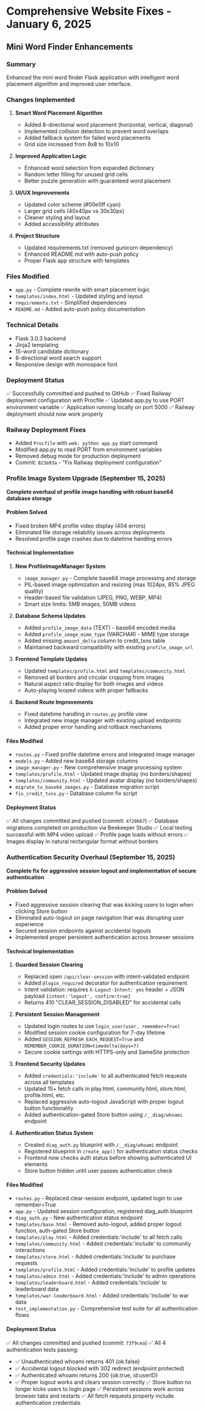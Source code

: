 # Comprehensive Website Fixes - January 6, 2025

## Mini Word Finder Enhancements

### Summary
Enhanced the mini word finder Flask application with intelligent word placement algorithm and improved user interface.

### Changes Implemented
1. **Smart Word Placement Algorithm**
   - Added 8-directional word placement (horizontal, vertical, diagonal)
   - Implemented collision detection to prevent word overlaps
   - Added fallback system for failed word placements
   - Grid size increased from 8x8 to 10x10

2. **Improved Application Logic**
   - Enhanced word selection from expanded dictionary
   - Random letter filling for unused grid cells
   - Better puzzle generation with guaranteed word placement

3. **UI/UX Improvements**
   - Updated color scheme (#00e5ff cyan)
   - Larger grid cells (40x40px vs 30x30px)
   - Cleaner styling and layout
   - Added accessibility attributes

4. **Project Structure**
   - Updated requirements.txt (removed gunicorn dependency)
   - Enhanced README.md with auto-push policy
   - Proper Flask app structure with templates

### Files Modified
- `app.py` - Complete rewrite with smart placement logic
- `templates/index.html` - Updated styling and layout
- `requirements.txt` - Simplified dependencies
- `README.md` - Added auto-push policy documentation

### Technical Details
- Flask 3.0.3 backend
- Jinja2 templating
- 15-word candidate dictionary
- 8-directional word search support
- Responsive design with monospace font

### Deployment Status
✅ Successfully committed and pushed to GitHub
✅ Fixed Railway deployment configuration with Procfile
✅ Updated app.py to use PORT environment variable
✅ Application running locally on port 5000
✅ Railway deployment should now work properly

### Railway Deployment Fixes
- Added `Procfile` with `web: python app.py` start command
- Modified app.py to read PORT from environment variables
- Removed debug mode for production deployment
- Commit: `823e03a` - "Fix Railway deployment configuration"

### Profile Image System Upgrade (September 15, 2025)
**Complete overhaul of profile image handling with robust base64 database storage**

#### Problem Solved
- Fixed broken MP4 profile video display (404 errors)
- Eliminated file storage reliability issues across deployments
- Resolved profile page crashes due to datetime handling errors

#### Technical Implementation
1. **New ProfileImageManager System**
   - `image_manager.py` - Complete base64 image processing and storage
   - PIL-based image optimization and resizing (max 1024px, 85% JPEG quality)
   - Header-based file validation (JPEG, PNG, WEBP, MP4)
   - Smart size limits: 5MB images, 50MB videos

2. **Database Schema Updates**
   - Added `profile_image_data` (TEXT) - base64 encoded media
   - Added `profile_image_mime_type` (VARCHAR) - MIME type storage
   - Added missing `amount_delta` column to credit_txns table
   - Maintained backward compatibility with existing `profile_image_url`

3. **Frontend Template Updates**
   - Updated `templates/profile.html` and `templates/community.html`
   - Removed all borders and circular cropping from images
   - Natural aspect ratio display for both images and videos
   - Auto-playing looped videos with proper fallbacks

4. **Backend Route Improvements**
   - Fixed datetime handling in `routes.py` profile view
   - Integrated new image manager with existing upload endpoints
   - Added proper error handling and rollback mechanisms

#### Files Modified
- `routes.py` - Fixed profile datetime errors and integrated image manager
- `models.py` - Added new base64 storage columns
- `image_manager.py` - New comprehensive image processing system
- `templates/profile.html` - Updated image display (no borders/shapes)
- `templates/community.html` - Updated avatar display (no borders/shapes)
- `migrate_to_base64_images.py` - Database migration script
- `fix_credit_txns.py` - Database column fix script

#### Deployment Status
✅ All changes committed and pushed (commit: `4f20b67`)
✅ Database migrations completed on production via Beekeeper Studio
✅ Local testing successful with MP4 video upload
✅ Profile page loads without errors
✅ Images display in natural rectangular format without borders

### Authentication Security Overhaul (September 15, 2025)
**Complete fix for aggressive session logout and implementation of secure authentication**

#### Problem Solved
- Fixed aggressive session clearing that was kicking users to login when clicking Store button
- Eliminated auto-logout on page navigation that was disrupting user experience
- Secured session endpoints against accidental logouts
- Implemented proper persistent authentication across browser sessions

#### Technical Implementation
1. **Guarded Session Clearing**
   - Replaced open `/api/clear-session` with intent-validated endpoint
   - Added `@login_required` decorator for authentication requirement
   - Intent validation: requires `X-Logout-Intent: yes` header + JSON payload `{intent:'logout', confirm:true}`
   - Returns 410 "CLEAR_SESSION_DISABLED" for accidental calls

2. **Persistent Session Management**
   - Updated login routes to use `login_user(user, remember=True)`
   - Modified session cookie configuration for 7-day lifetime
   - Added `SESSION_REFRESH_EACH_REQUEST=True` and `REMEMBER_COOKIE_DURATION=timedelta(days=7)`
   - Secure cookie settings with HTTPS-only and SameSite protection

3. **Frontend Security Updates**
   - Added `credentials:'include'` to all authenticated fetch requests across all templates
   - Updated 15+ fetch calls in play.html, community.html, store.html, profile.html, etc.
   - Replaced aggressive auto-logout JavaScript with proper logout button functionality
   - Added authentication-gated Store button using `/__diag/whoami` endpoint

4. **Authentication Status System**
   - Created `diag_auth.py` blueprint with `/__diag/whoami` endpoint
   - Registered blueprint in `create_app()` for authentication status checks
   - Frontend now checks auth status before showing authenticated UI elements
   - Store button hidden until user passes authentication check

#### Files Modified
- `routes.py` - Replaced clear-session endpoint, updated login to use remember=True
- `app.py` - Updated session configuration, registered diag_auth blueprint
- `diag_auth.py` - New authentication status endpoint
- `templates/base.html` - Removed auto-logout, added proper logout function, auth-gated Store button
- `templates/play.html` - Added credentials:'include' to all fetch calls
- `templates/community.html` - Added credentials:'include' to community interactions
- `templates/store.html` - Added credentials:'include' to purchase requests
- `templates/profile.html` - Added credentials:'include' to profile updates
- `templates/admin.html` - Added credentials:'include' to admin operations
- `templates/leaderboard.html` - Added credentials:'include' to leaderboard data
- `templates/war-leaderboard.html` - Added credentials:'include' to war data
- `test_implementation.py` - Comprehensive test suite for all authentication flows

#### Deployment Status
✅ All changes committed and pushed (commit: `73f9cea`)
✅ All 4 authentication tests passing:
  - ✅ Unauthenticated whoami returns 401 {ok:false}
  - ✅ Accidental logout blocked with 302 redirect (endpoint protected)
  - ✅ Authenticated whoami returns 200 {ok:true, id:userID}
  - ✅ Proper logout works and clears session correctly
✅ Store button no longer kicks users to login page
✅ Persistent sessions work across browser tabs and restarts
✅ All fetch requests properly include authentication credentials